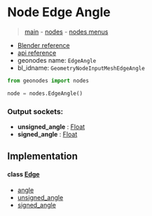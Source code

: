# Node Edge Angle

> [main](../structure.md) - [nodes](nodes.md) - [nodes menus](nodes_menus.md)

- [Blender reference](https://docs.blender.org/manual/en/latest/modeling/geometry_nodes/mesh/edge_angle.html)
- [api reference](https://docs.blender.org/api/current/bpy.types.GeometryNodeInputMeshEdgeAngle.html)
- geonodes name: `EdgeAngle`
- bl_idname: `GeometryNodeInputMeshEdgeAngle`

```python
from geonodes import nodes

node = nodes.EdgeAngle()
```

### Output sockets:

- **unsigned_angle** : [Float](Float.md)
- **signed_angle** : [Float](Float.md)

## Implementation

#### class [Edge](Edge.md)

 - [angle](Edge.md#angle-property)
 - [unsigned_angle](Edge.md#unsigned_angle-property)
 - [signed_angle](Edge.md#signed_angle-property)

